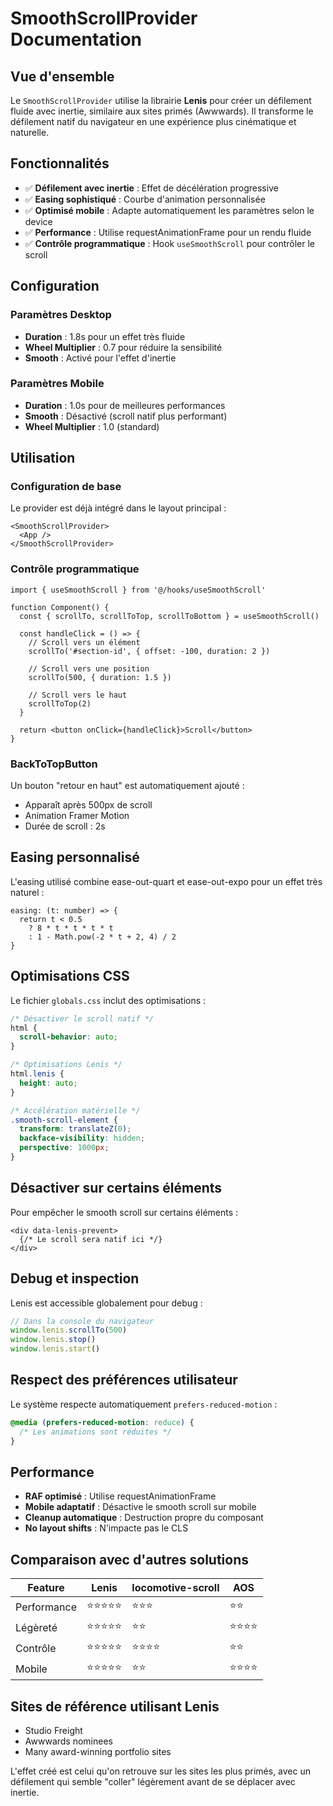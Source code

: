 # SmoothScrollProvider Documentation

## Vue d'ensemble

Le `SmoothScrollProvider` utilise la librairie **Lenis** pour créer un défilement fluide avec inertie, similaire aux sites primés (Awwwards). Il transforme le défilement natif du navigateur en une expérience plus cinématique et naturelle.

## Fonctionnalités

- ✅ **Défilement avec inertie** : Effet de décélération progressive
- ✅ **Easing sophistiqué** : Courbe d'animation personnalisée
- ✅ **Optimisé mobile** : Adapte automatiquement les paramètres selon le device
- ✅ **Performance** : Utilise requestAnimationFrame pour un rendu fluide
- ✅ **Contrôle programmatique** : Hook `useSmoothScroll` pour contrôler le scroll

## Configuration

### Paramètres Desktop
- **Duration** : 1.8s pour un effet très fluide
- **Wheel Multiplier** : 0.7 pour réduire la sensibilité
- **Smooth** : Activé pour l'effet d'inertie

### Paramètres Mobile
- **Duration** : 1.0s pour de meilleures performances
- **Smooth** : Désactivé (scroll natif plus performant)
- **Wheel Multiplier** : 1.0 (standard)

## Utilisation

### Configuration de base
Le provider est déjà intégré dans le layout principal :

```tsx
<SmoothScrollProvider>
  <App />
</SmoothScrollProvider>
```

### Contrôle programmatique

```tsx
import { useSmoothScroll } from '@/hooks/useSmoothScroll'

function Component() {
  const { scrollTo, scrollToTop, scrollToBottom } = useSmoothScroll()

  const handleClick = () => {
    // Scroll vers un élément
    scrollTo('#section-id', { offset: -100, duration: 2 })
    
    // Scroll vers une position
    scrollTo(500, { duration: 1.5 })
    
    // Scroll vers le haut
    scrollToTop(2)
  }

  return <button onClick={handleClick}>Scroll</button>
}
```

### BackToTopButton
Un bouton "retour en haut" est automatiquement ajouté :
- Apparaît après 500px de scroll
- Animation Framer Motion
- Durée de scroll : 2s

## Easing personnalisé

L'easing utilisé combine ease-out-quart et ease-out-expo pour un effet très naturel :

```tsx
easing: (t: number) => {
  return t < 0.5 
    ? 8 * t * t * t * t 
    : 1 - Math.pow(-2 * t + 2, 4) / 2
}
```

## Optimisations CSS

Le fichier `globals.css` inclut des optimisations :

```css
/* Désactiver le scroll natif */
html {
  scroll-behavior: auto;
}

/* Optimisations Lenis */
html.lenis {
  height: auto;
}

/* Accélération matérielle */
.smooth-scroll-element {
  transform: translateZ(0);
  backface-visibility: hidden;
  perspective: 1000px;
}
```

## Désactiver sur certains éléments

Pour empêcher le smooth scroll sur certains éléments :

```tsx
<div data-lenis-prevent>
  {/* Le scroll sera natif ici */}
</div>
```

## Debug et inspection

Lenis est accessible globalement pour debug :

```javascript
// Dans la console du navigateur
window.lenis.scrollTo(500)
window.lenis.stop()
window.lenis.start()
```

## Respect des préférences utilisateur

Le système respecte automatiquement `prefers-reduced-motion` :

```css
@media (prefers-reduced-motion: reduce) {
  /* Les animations sont réduites */
}
```

## Performance

- **RAF optimisé** : Utilise requestAnimationFrame
- **Mobile adaptatif** : Désactive le smooth scroll sur mobile
- **Cleanup automatique** : Destruction propre du composant
- **No layout shifts** : N'impacte pas le CLS

## Comparaison avec d'autres solutions

| Feature | Lenis | locomotive-scroll | AOS |
|---------|-------|------------------|-----|
| Performance | ⭐⭐⭐⭐⭐ | ⭐⭐⭐ | ⭐⭐ |
| Légèreté | ⭐⭐⭐⭐⭐ | ⭐⭐ | ⭐⭐⭐⭐ |
| Contrôle | ⭐⭐⭐⭐⭐ | ⭐⭐⭐⭐ | ⭐⭐ |
| Mobile | ⭐⭐⭐⭐⭐ | ⭐⭐ | ⭐⭐⭐⭐ |

## Sites de référence utilisant Lenis

- Studio Freight
- Awwwards nominees
- Many award-winning portfolio sites

L'effet créé est celui qu'on retrouve sur les sites les plus primés, avec un défilement qui semble "coller" légèrement avant de se déplacer avec inertie.